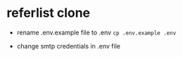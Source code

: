 # referlist clone

- rename .env.example file to .env
`cp .env.example .env`

- change smtp credentials in .env file

